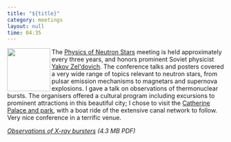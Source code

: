 ```yaml
---
title: "${title}"
category: meetings
layout: null
time: 04:35
---
```

<!-- converted from blosxom format post by dkg 22.1.2022 -->
<img src="https://encrypted-tbn2.gstatic.com/images?q=tbn:ANd9GcQ0dInlDhBwpoHFeinSIlTolb7RHFNyy10qIHWRh9VC8hvItkt5og" width="100" align="left">
The <a href="http://www.ioffe.ru/astro/NS2014">Physics of Neutron Stars</a>
meeting is held approximately every three years, and honors prominent Soviet
physicist
<a href="http://en.wikipedia.org/wiki/Yakov_Borisovich_Zel'dovich">Yakov
Zel'dovich</a>. The conference talks and posters covered a very wide range
of topics relevant to neutron stars, from pulsar emission mechanisms to
magnetars and supernova explosions. I gave a talk on 
observations of thermonuclear bursts. The organisers offered a cultural program
including excursions to prominent attractions in this beautiful city; I chose
to visit the 
<a href="http://eng.tzar.ru">Catherine Palace and park</a>, with a boat ride
of the extensive canal network to follow. Very nice conference in a terrific
venue.
</p>
<p><em><a href="/~dgallow/docs/PNS2014_X-ray_bursts.pdf">Observations of X-ray bursters</a> (4.3 MB PDF)</em></p>
